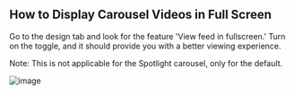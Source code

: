 ## How to Display Carousel Videos in Full Screen

Go to the design tab and look for the feature 'View feed in fullscreen.' Turn on the toggle, and it should provide you with a better viewing experience.

Note: This is not applicable for the Spotlight carousel, only for the default.

![image](https://github.com/user-attachments/assets/640d51e8-a968-48a2-999f-571aaaad8760)

